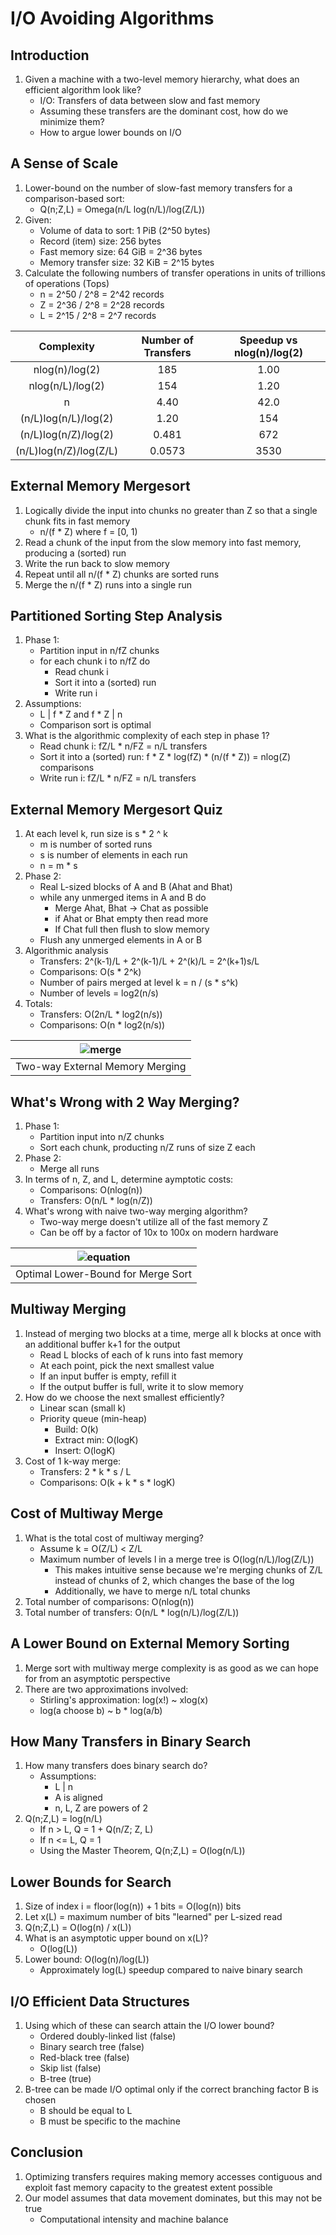 # I/O Avoiding Algorithms

## Introduction

1. Given a machine with a two-level memory hierarchy, what does an efficient
algorithm look like?
    * I/O: Transfers of data between slow and fast memory
    * Assuming these transfers are the dominant cost, how do we minimize them?
    * How to argue lower bounds on I/O

## A Sense of Scale

1. Lower-bound on the number of slow-fast memory transfers for a comparison-based
sort:
    * Q(n;Z,L) = Omega(n/L log(n/L)/log(Z/L))
2. Given:
    * Volume of data to sort: 1 PiB (2^50 bytes)
    * Record (item) size: 256 bytes
    * Fast memory size: 64 GiB = 2^36 bytes
    * Memory transfer size: 32 KiB = 2^15 bytes
3. Calculate the following numbers of transfer operations in units of trillions
of operations (Tops)
    * n = 2^50 / 2^8 = 2^42 records
    * Z = 2^36 / 2^8 = 2^28 records
    * L = 2^15 / 2^8 = 2^7 records

| Complexity             | Number of Transfers | Speedup vs nlog(n)/log(2) |
|:----------------------:|:-------------------:|:-------------------------:|
| nlog(n)/log(2)         | 185                 | 1.00                      |
| nlog(n/L)/log(2)       | 154                 | 1.20                      |
| n                      | 4.40                | 42.0                      |
| (n/L)log(n/L)/log(2)   | 1.20                | 154                       |
| (n/L)log(n/Z)/log(2)   | 0.481               | 672                       |
| (n/L)log(n/Z)/log(Z/L) | 0.0573              | 3530                      |

## External Memory Mergesort

1. Logically divide the input into chunks no greater than Z so that a single
chunk fits in fast memory
    * n/(f * Z) where f = [0, 1)
2. Read a chunk of the input from the slow memory into fast memory, producing
a (sorted) run
3. Write the run back to slow memory
4. Repeat until all n/(f * Z) chunks are sorted runs
5. Merge the n/(f * Z) runs into a single run

## Partitioned Sorting Step Analysis

1. Phase 1:
    * Partition input in n/fZ chunks
    * for each chunk i to n/fZ do
        - Read chunk i
        - Sort it into a (sorted) run
        - Write run i
2. Assumptions:
    * L | f * Z and f * Z | n
    * Comparison sort is optimal
3. What is the algorithmic complexity of each step in phase 1?
    * Read chunk i: fZ/L * n/FZ = n/L transfers
    * Sort it into a (sorted) run: f * Z * log(fZ) * (n/(f * Z)) = nlog(Z) comparisons
    * Write run i: fZ/L * n/FZ = n/L transfers

## External Memory Mergesort Quiz

1. At each level k, run size is s * 2 ^ k 
    * m is number of sorted runs
    * s is number of elements in each run
    * n = m * s
2. Phase 2:
    * Real L-sized blocks of A and B (Ahat and Bhat)
    * while any unmerged items in A and B do
        - Merge Ahat, Bhat -> Chat as possible
        - if Ahat or Bhat empty then read more
        - If Chat full then flush to slow memory
    * Flush any unmerged elements in A or B
3. Algorithmic analysis
    * Transfers: 2^(k-1)/L + 2^(k-1)/L + 2^(k)/L = 2^(k+1)s/L
    * Comparisons: O(s * 2^k)
    * Number of pairs merged at level k = n / (s * s^k)
    * Number of levels = log2(n/s)
4. Totals:
    * Transfers: O(2n/L * log2(n/s))
    * Comparisons: O(n * log2(n/s))

| ![merge](images/io_avoiding_merge.png) |
|:--:|
| Two-way External Memory Merging |

## What's Wrong with 2 Way Merging?

1. Phase 1:
    * Partition input into n/Z chunks
    * Sort each chunk, producting n/Z runs of size Z each
2. Phase 2:
    * Merge all runs
3. In terms of n, Z, and L, determine aymptotic costs:
    * Comparisons: O(nlog(n))
    * Transfers: O(n/L * log(n/Z))
3. What's wrong with naive two-way merging algorithm?
    * Two-way merge doesn't utilize all of the fast memory Z
    * Can be off by a factor of 10x to 100x on modern hardware

| ![equation](images/io_avoiding_equations.png) |
|:--:|
| Optimal Lower-Bound for Merge Sort |

## Multiway Merging

1. Instead of merging two blocks at a time, merge all k blocks at once with an
additional buffer k+1 for the output
    * Read L blocks of each of k runs into fast memory
    * At each point, pick the next smallest value
    * If an input buffer is empty, refill it
    * If the output buffer is full, write it to slow memory
2. How do we choose the next smallest efficiently?
    * Linear scan (small k)
    * Priority queue (min-heap)
        - Build: O(k)
        - Extract min: O(logK)
        - Insert: O(logK)
3. Cost of 1 k-way merge:
    * Transfers: 2 * k * s / L
    * Comparisons: O(k + k * s * logK)

## Cost of Multiway Merge

1. What is the total cost of multiway merging?
    * Assume k = O(Z/L) < Z/L
    * Maximum number of levels l in a merge tree is O(log(n/L)/log(Z/L))
        - This makes intuitive sense because we're merging chunks of Z/L instead
        of chunks of 2, which changes the base of the log
        - Additionally, we have to merge n/L total chunks
2. Total number of comparisons: O(nlog(n))
3. Total number of transfers: O(n/L * log(n/L)/log(Z/L))

## A Lower Bound on External Memory Sorting

1. Merge sort with multiway merge complexity is as good as we can hope for from
an asymptotic perspective
2. There are two approximations involved:
    * Stirling's approximation: log(x!) ~ xlog(x)
    * log(a choose b) ~ b * log(a/b)

## How Many Transfers in Binary Search

1. How many transfers does binary search do?
    * Assumptions:
        - L | n
        - A is aligned
        - n, L, Z are powers of 2
2. Q(n;Z,L) = log(n/L)
    * If n > L, Q = 1 + Q(n/Z; Z, L)
    * If n <= L, Q = 1
    * Using the Master Theorem, Q(n;Z,L) = O(log(n/L))

## Lower Bounds for Search

1. Size of index i = floor(log(n)) + 1 bits = O(log(n)) bits
2. Let x(L) = maximum number of bits "learned" per L-sized read
3. Q(n;Z,L) = O(log(n) / x(L))
4. What is an asymptotic upper bound on x(L)?
    * O(log(L))
5. Lower bound: O(log(n)/log(L))
    * Approximately log(L) speedup compared to naive binary search

## I/O Efficient Data Structures

1. Using which of these can search attain the I/O lower bound?
    * Ordered doubly-linked list (false)
    * Binary search tree (false)
    * Red-black tree (false)
    * Skip list (false)
    * B-tree (true)
2. B-tree can be made I/O optimal only if the correct branching factor B is
chosen
    * B should be equal to L
    * B must be specific to the machine

## Conclusion

1. Optimizing transfers requires making memory accesses contiguous and exploit
fast memory capacity to the greatest extent possible
2. Our model assumes that data movement dominates, but this may not be true
    * Computational intensity and machine balance
